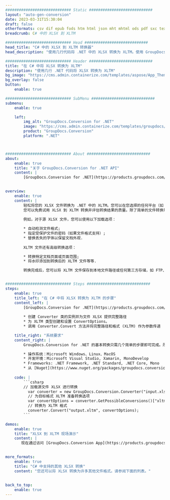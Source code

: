 ```yaml
---
############################# Static ############################
layout: "auto-gen-conversion"
date: 2023-03-31T15:30:04
draft: false
otherformats: csv dif epub fods htm html json mht mhtml ods pdf sxc tex tsv xlam xls xlsb xlsm xlsx xlt xltm xltx xml xps
breadcrumb: C# 中的 XLSX 到 XLTM

############################# Head ############################
head_title: "C# 中的 XLSX 到 XLTM 转换器"
head_description: "使用几行代码将 .NET 中的 XLSX 转换为 XLTM。使用 GroupDocs 文档转换 API 转换 160 多种文件格式。"

############################# Header ############################
title: "在 C# 中将 XLSX 转换为 XLTM"
description: "使用几行 .NET 代码将 XLSX 转换为 XLTM"
bg_image: "https://cms.admin.containerize.com/templates/aspose/App_Themes/V3/images/bg/header1.png"
bg_overlay: false
button:
    enable: true

############################# SubMenu ############################
submenu:
    enable: true

    left:
        img_alt: "GroupDocs.Conversion for .NET"
        image: "https://cms.admin.containerize.com/templates/groupdocs/images/product-logos/90x90-noborder/groupdocs-conversion-net.png"
        product: "GroupDocs.Conversion"
        platform: ".NET"



############################# About ############################
about:
    enable: true
    title: "关于 GroupDocs.Conversion for .NET API"
    content: |
        [GroupDocs.Conversion for .NET](https://products.groupdocs.com/conversion/net/)可用于转换Microsoft Word、Excel、PowerPoint、PDF、Visio等格式。 GroupDocs.Conversion 是一个独立的 API，适用于需要高性能的后端和内部系统。它不依赖于任何软件，例如 Microsoft 或 Open Office。
    

overview:
    enable: true
    content: |
        轻松将您的 XLSX 文件转换为 .NET 中的 XLTM。您可以在您选择的任何平台（如 Windows、Linux、macOS）中仅使用几行 C# 代码行。
        您可以免费试用 XLSX 到 XLTM 转换并评估转换结果的质量。除了简单的文件转换场景，您还可以尝试更高级的选项来加载源 XLSX 文件和保存输出 XLTM 结果。 
        
        例如，对于源 XLSX 文件，您可以使用以下加载选项：

        * 自动检测文件格式;
        * 指定受保护文件的密码（如果文件格式支持）;
        * 替换丢失的字体以保留文档外观.
        
        XLTM 文件还有高级转换选项：

        * 转换特定文档页面或页面范围;
        * 将水印添加到转换后的 XLTM 文件等等.

        转换完成后，您可以将 XLTM 文件保存到本地文件路径或任何第三方存储，如 FTP、Amazon S3、Google Drive、Dropbox 等。请注意 - 将 XLSX 转换为 XLTM 无需安装任何额外的软件 - 如 MS Office、Open Office、Adobe Acrobat Reader 等。


############################# Steps ############################
steps:
    enable: true
    title_left: "在 C# 中将 XLSX 转换为 XLTM 的步骤"
    content_left: |
        [GroupDocs.Conversion for .NET](https://products.groupdocs.com/conversion/net/) 使开发人员只需几行代码即可轻松地将 XLSX 文件转换为 XLTM。
        
        * 创建 Converter 类的实例并为文件 XLSX 提供完整路径
        * 为 XLTM 类型创建和设置 ConvertOptions。
        * 调用 Converter.Convert 方法并将完整路径和格式 (XLTM) 作为参数传递

    title_right: "系统要求"
    content_right: |
        GroupDocs.Conversion for .NET 的基本转换只需几个简单的步骤即可完成。所有主要平台和操作系统都支持我们的 API。在执行以下代码之前，请确保您的系统上安装了以下先决条件。

        * 操作系统：Microsoft Windows、Linux、MacOS
        * 开发环境：Microsoft Visual Studio, Xamarin, MonoDevelop
        * Frameworks: .NET Framework, .NET Standard, .NET Core, Mono
        * 从 [Nuget](https://www.nuget.org/packages/groupdocs.conversion) 获取最新的 GroupDocs.Conversion for .NET
         
    code: |
        ```csharp    
        // 加载源文件 XLSX 进行转换
          var converter = new GroupDocs.Conversion.Converter("input.xlsx");
          // 为目标格式 XLTM 准备转换选项
          var convertOptions = converter.GetPossibleConversions()["xltm"].ConvertOptions;
          // 转换为 XLTM 格式
          converter.Convert("output.xltm", convertOptions);
        ```

demos:
    enable: true
    title: "XLSX 到 XLTM 现场演示"
    content: |
       现在通过访问 [GroupDocs.Conversion App](https://products.groupdocs.app/conversion/family) 网站将 XLSX 转换为 XLTM。在线演示具有以下优点
          

more_formats:
    enable: true
    title: "C# 中支持的其他 XLSX 转换"
    content: "您还可以将 XLSX 转换为许多其他文件格式。请参阅下面的列表。"
       
       
back_to_top:
    enable: true
---
```

